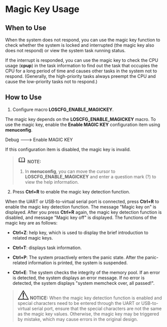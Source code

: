 # Magic Key Usage<a name="EN-US_TOPIC_0000001051451554"></a>

## When to Use<a name="section2350114718546"></a>

When the system does not respond, you can use the magic key function to check whether the system is locked and interrupted \(the magic key also does not respond\) or view the system task running status.

If the interrupt is responded, you can use the magic key to check the CPU usage \(**cpup**\) in the task information to find out the task that occupies the CPU for a long period of time and causes other tasks in the system not to respond. \(Generally, the high-priority tasks always preempt the CPU and cause the low-priority tasks not to respond.\)

## How to Use<a name="section3305151511559"></a>

1.  Configure macro  **LOSCFG\_ENABLE\_MAGICKEY**.

The magic key depends on the  **LOSCFG\_ENABLE\_MAGICKEY**  macro. To use the magic key, enable the  **Enable MAGIC KEY**  configuration item using  **menuconfig**.

Debug ---\> Enable MAGIC KEY 

If this configuration item is disabled, the magic key is invalid. 

>![](public_sys-resources/icon-note.gif) **NOTE:** 
>1.  In  **menuconfig**, you can move the cursor to  **LOSCFG\_ENABLE\_MAGICKEY**  and enter a question mark \(?\) to view the help information.

2. Press  **Ctrl+R**  to enable the magic key detection function.

When the UART or USB-to-virtual serial port is connected, press  **Ctrl+R**  to enable the magic key detection function. The message "Magic key on" is displayed. After you press  **Ctrl+R**  again, the magic key detection function is disabled, and message "Magic key off" is displayed. The functions of the magic key are as follows:

-   **Ctrl+Z**: help key, which is used to display the brief introduction to related magic keys.

-   **Ctrl+T**: displays task information.

-   **Ctrl+P**: The system proactively enters the panic state. After the panic-related information is printed, the system is suspended.

-   **Ctrl+E**: The system checks the integrity of the memory pool. If an error is detected, the system displays an error message. If no error is detected, the system displays "system memcheck  over, all passed!".


>![](public_sys-resources/icon-notice.gif) **NOTICE:** 
>When the magic key detection function is enabled and special characters need to be entered through the UART or USB-to-virtual serial port, ensure that the special characters are not the same as the magic key values. Otherwise, the magic key may be triggered by mistake, which may cause errors in the original design.

